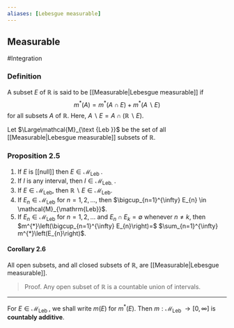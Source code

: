 ```yaml
---
aliases: [Lebesgue measurable]
---
```

## Measurable
#Integration 
### Definition
A subset $E$ of $\mathbb{R}$ is said to be [[Measurable|Lebesgue measurable]] if
$$
m^{*}(A)=m^{*}(A \cap E)+m^{*}(A \backslash E)
$$
for all subsets $A$ of $\mathbb{R} .$ Here, $A \backslash E=A \cap(\mathbb{R} \backslash E)$.

Let $\Large\mathcal{M}_{\text {Leb }}$ be the set of all [[Measurable|Lebesgue measurable]] subsets of $\mathbb{R}$.

### Proposition 2.5
1. If $E$ is [[null]] then $E \in \mathcal{M}_{\text {Leb }}$.
2. If $I$ is any interval, then $I \in \mathcal{M}_{\text {Leb. }}$.
3. If $E \in \mathcal{M}_{\mathrm{Leb}}$, then $\mathbb{R} \backslash E \in \mathcal{M}_{\mathrm{Leb}} .$
4. If $E_{n} \in \mathcal{M}_{\mathrm{Leb}}$ for $n=1,2, \ldots$, then $\bigcup_{n=1}^{\infty} E_{n} \in \mathcal{M}_{\mathrm{Leb}}$.
5. If $E_{n} \in \mathcal{M}_{\mathrm{Leb}}$ for $n=1,2, \ldots$ and $E_{n} \cap E_{k}=\emptyset$ whenever $n \neq k$, then $m^{*}\left(\bigcup_{n=1}^{\infty} E_{n}\right)=$ $\sum_{n=1}^{\infty} m^{*}\left(E_{n}\right)$.

#### Corollary 2.6
All open subsets, and all closed subsets of $\mathbb{R}$, are [[Measurable|Lebesgue measurable]].
>Proof. Any open subset of $\mathbb{R}$ is a countable union of intervals.

---
For $E \in \mathcal{M}_{\text {Leb }}$, we shall write $m(E)$ for $m^{*}(E) .$ Then $m: \mathcal{M}_{\text {Leb }} \rightarrow[0, \infty]$ is **countably additive**.